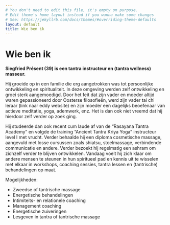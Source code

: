 ```yaml
---
# You don't need to edit this file, it's empty on purpose.
# Edit theme's home layout instead if you wanna make some changes
# See: https://jekyllrb.com/docs/themes/#overriding-theme-defaults
layout: default
title: Wie ben ik
---
```

# Wie ben ik


__Siegfried Présent (39) is een tantra instructeur en (tantra wellness) masseur.__ 


Hij groeide op in een familie die erg aangetrokken was tot persoonlijke ontwikkeling en spiritualiteit. In deze omgeving werden zelf ontwikkeling en groei sterk aangemoedigd. Door het feit dat zijn vader en moeder altijd waren gepassioneerd door Oosterse filosofieën, werd zijn vader tai chi leraar (link naar eddy website) en zijn moeder een dagelijks beoefenaar van actieve meditatie, yoga, ademwerk, enz. Het is dan ook niet vreemd dat hij hierdoor zelf verder op zoek ging. 


Hij studeerde dan ook recent cum laude af van de “Rasayana Tantra Academy” en volgde de training “Ancient Tantra Kriya Yoga” instructeur level I met vrucht. Verder behaalde hij een diploma cosmetische massage, aangevuld met losse cursussen zoals shiatsu, stoelmassage, verbindende communicatie en andere. Verder bezoekt hij regelmatig een ashram om zichzelf verder te blijven ontwikkelen. Vandaag voelt hij zich klaar om andere mensen te steunen in hun spiritueel pad en kennis uit te wisselen met elkaar in workshops, coaching sessies, tantra lessen en (tantrische) behandelingen op maat. 


Mogelijkheden:

* Zweedse of tantrische massage
* Energetische behandelingen
* Intimiteits- en relationele coaching
* Management coaching
* Energetische zuiveringen
* Lesgeven in tantra of tantrische massage





